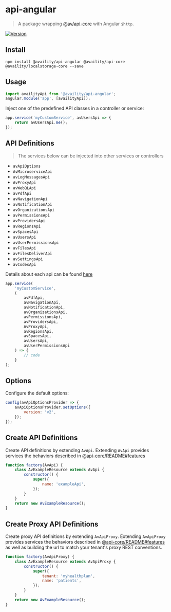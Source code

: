 # api-angular

> A package wrapping [@av/api-core](../api-core/README.md) with Angular `$http`.

[![Version](https://img.shields.io/npm/v/@availity/api-angular.svg?style=for-the-badge)](https://www.npmjs.com/package/@availity/api-angular)

## Install

`npm install @availity/api-angular @availity/api-core @availity/localstorage-core --save`

## Usage

```javascript
import availityApi from '@availity/api-angular';
angular.module('app', [availityApi]);
```

Inject one of the predefined API classes in a controller or service:

```javascript
app.service('myCustomService', avUsersApi => {
    return avUsersApi.me();
});
```

## API Definitions

> The services below can be injected into other services or controllers

-   `avApiOptions`
-   `AvMicroserviceApi`
-   `avLogMessagesApi`
-   `AvProxyApi`
-   `avWebQLApi`
-   `avPdfApi`
-   `avNavigationApi`
-   `avNotificationApi`
-   `avOrganizationsApi`
-   `avPermissionsApi`
-   `avProvidersApi`
-   `avRegionsApi`
-   `avSpacesApi`
-   `avUsersApi`
-   `avUserPermissionsApi`
-   `avFilesApi`
-   `avFilesDeliverApi`
-   `avSettingsApi`
-   `avCodesApi`

Details about each api can be found [here](../api-core/src/resources/README.md)

```js
app.service(
    'myCustomService',
    (
        avPdfApi,
        avNavigationApi,
        avNotificationApi,
        avOrganizationsApi,
        avPermissionsApi,
        avProvidersApi,
        AvProxyApi,
        avRegionsApi,
        avSpacesApi,
        avUsersApi,
        avUserPermissionsApi
    ) => {
        // code
    }
);
```

## Options

Configure the default options:

```javascript
config(avApiOptionsProvider => {
    avApiOptionsProvider.setOptions({
        version: 'v2',
    });
});
```

## Create API Definitions

Create API definitions by extending `AvApi`. Extending `AvApi` provides services the behaviors described in [@api-core/README#features](../api-core/README.md#features)

```js
function factory(AvApi) {
    class AvExampleResource extends AvApi {
        constructor() {
            super({
                name: 'exampleApi',
            });
        }
    }
    return new AvExampleResource();
}
```

## Create Proxy API Definitions

Create proxy API definitions by extending `AvApiProxy`. Extending `AvApiProxy` provides services the behaviors described in [@api-core/README#features](../api-core/README.md#features) as well as building the url to match your tenant's proxy REST conventions.

```js
function factory(AvApiProxy) {
    class AvExampleResource extends AvApiProxy {
        constructor() {
            super({
                tenant: 'myhealthplan',
                name: 'patients',
            });
        }
    }
    return new AvExampleResource();
}
```
